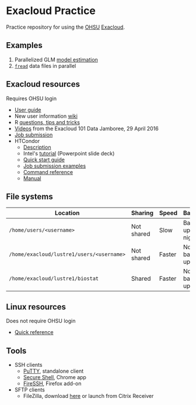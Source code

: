 # Exacloud Practice

Practice repository for using the [OHSU](http://www.ohsu.edu/xd/) [Exacloud](http://exainfo/).


## Examples

1. Parallelized GLM [model estimation](ParallelGLMTuning/README.md)
1. [`fread`](ParallelizedFread/README.md) data files in parallel


## Exacloud resources

Requires OHSU login

* [User guide](http://exainfo.ohsu.edu/attachments/download/34/ExaCloud%20User%20Guide%20v1.1.pdf)
* New user information [wiki](http://exainfo/projects/new-user-information/wiki)
* R [questions, tips and tricks](http://exainfo/projects/new-user-information/wiki/R_Questions_Tips_and_Tricks)
* [Videos](https://echo360ess.ohsu.edu:8443/ess/portal/section/3558ad2f-2433-42d6-ae98-4aa52d61eba5) from the Exacloud 101 Data Jamboree, 29 April 2016
* [Job submission](http://exainfo/projects/trainings/wiki/HTCondor)
* HTCondor
    * [Description](https://research.cs.wisc.edu/htcondor/description.html)
    * Intel's [tutorial](HTCondor_Exacloud.pptx) (Powerpoint slide deck)
    * [Quick start guide](https://research.cs.wisc.edu/htcondor/manual/quickstart.html)
    * [Job submission examples](https://research.cs.wisc.edu/htcondor/quick-start.html)
    * [Command reference](http://research.cs.wisc.edu/htcondor/manual/v8.4/11_Command_Reference.html)
    * [Manual](http://research.cs.wisc.edu/htcondor/manual/v8.4/index.html)


## File systems

Location | Sharing | Speed | Backup | Quota
---|---|---|---|---
`/home/users/<username>` | Not shared | Slow | Backed up nightly | 10 GB
`/home/exacloud/lustre1/users/<username>` | Not shared | Faster | Not backed up |
`/home/exacloud/lustre1/biostat` | Shared | Faster | Not backed up |

    
## Linux resources

Does not require OHSU login

* [Quick reference](http://www.linuxdevcenter.com/excerpt/LinuxPG_quickref/linux.pdf)


## Tools

* SSH clients
    * [PuTTY](http://www.putty.org/), standalone client
    * [Secure Shell](https://chrome.google.com/webstore/detail/secure-shell/pnhechapfaindjhompbnflcldabbghjo), Chrome app
    * [FireSSH](https://addons.mozilla.org/en-US/firefox/addon/firessh/), Firefox add-on
* SFTP clients
    * FileZilla, download [here](https://filezilla-project.org/) or launch from Citrix Receiver
